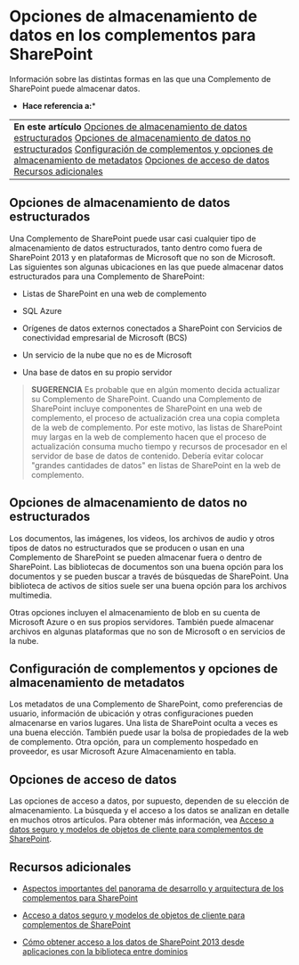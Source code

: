

# Opciones de almacenamiento de datos en los complementos para SharePoint
Información sobre las distintas formas en las que una Complemento de SharePoint puede almacenar datos.
 * **Hace referencia a:*** 
  
    
    


|||
|:-----|:-----|
|**En este artículo**          [Opciones de almacenamiento de datos estructurados](#StructuredData)           [Opciones de almacenamiento de datos no estructurados](#UnStructuredData)           [Configuración de complementos y opciones de almacenamiento de metadatos](#AppMetadata) [Opciones de acceso de datos](#DataAccess)           [Recursos adicionales](#AddtionalResources)||
   

## Opciones de almacenamiento de datos estructurados
<a name="StructuredData"> </a>

Una Complemento de SharePoint puede usar casi cualquier tipo de almacenamiento de datos estructurados, tanto dentro como fuera de SharePoint 2013 y en plataformas de Microsoft que no son de Microsoft. Las siguientes son algunas ubicaciones en las que puede almacenar datos estructurados para una Complemento de SharePoint:
  
    
    

- Listas de SharePoint en una web de complemento
    
  
- SQL Azure
    
  
- Orígenes de datos externos conectados a SharePoint con Servicios de conectividad empresarial de Microsoft (BCS)
    
  
- Un servicio de la nube que no es de Microsoft
    
  
- Una base de datos en su propio servidor
    
  

> **SUGERENCIA**
> Es probable que en algún momento decida actualizar su Complemento de SharePoint. Cuando una Complemento de SharePoint incluye componentes de SharePoint en una web de complemento, el proceso de actualización crea una copia completa de la web de complemento. Por este motivo, las listas de SharePoint muy largas en la web de complemento hacen que el proceso de actualización consuma mucho tiempo y recursos de procesador en el servidor de base de datos de contenido. Debería evitar colocar "grandes cantidades de datos" en listas de SharePoint en la web de complemento. 
  
    
    


## Opciones de almacenamiento de datos no estructurados
<a name="UnStructuredData"> </a>

Los documentos, las imágenes, los videos, los archivos de audio y otros tipos de datos no estructurados que se producen o usan en una Complemento de SharePoint se pueden almacenar fuera o dentro de SharePoint. Las bibliotecas de documentos son una buena opción para los documentos y se pueden buscar a través de búsquedas de SharePoint. Una biblioteca de activos de sitios suele ser una buena opción para los archivos multimedia. 
  
    
    
Otras opciones incluyen el almacenamiento de blob en su cuenta de Microsoft Azure o en sus propios servidores. También puede almacenar archivos en algunas plataformas que no son de Microsoft o en servicios de la nube.
  
    
    

## Configuración de complementos y opciones de almacenamiento de metadatos
<a name="AppMetadata"> </a>

Los metadatos de una Complemento de SharePoint, como preferencias de usuario, información de ubicación y otras configuraciones pueden almacenarse en varios lugares. Una lista de SharePoint oculta a veces es una buena elección. También puede usar la bolsa de propiedades de la web de complemento. Otra opción, para un complemento hospedado en proveedor, es usar Microsoft Azure Almacenamiento en tabla. 
  
    
    

## Opciones de acceso de datos
<a name="DataAccess"> </a>

Las opciones de acceso a datos, por supuesto, dependen de su elección de almacenamiento. La búsqueda y el acceso a los datos se analizan en detalle en muchos otros artículos. Para obtener más información, vea  [Acceso a datos seguro y modelos de objetos de cliente para complementos de SharePoint](secure-data-access-and-client-object-models-for-sharepoint-add-ins.md).
  
    
    

## Recursos adicionales
<a name="AddtionalResources"> </a>


-  [Aspectos importantes del panorama de desarrollo y arquitectura de los complementos para SharePoint](important-aspects-of-the-sharepoint-add-in-architecture-and-development-landscap.md)
    
  
-  [Acceso a datos seguro y modelos de objetos de cliente para complementos de SharePoint](secure-data-access-and-client-object-models-for-sharepoint-add-ins.md)
    
  
-  [Cómo obtener acceso a los datos de SharePoint 2013 desde aplicaciones con la biblioteca entre dominios](access-sharepoint-2013-data-from-add-ins-using-the-cross-domain-library.md)
    
  

  
    
    